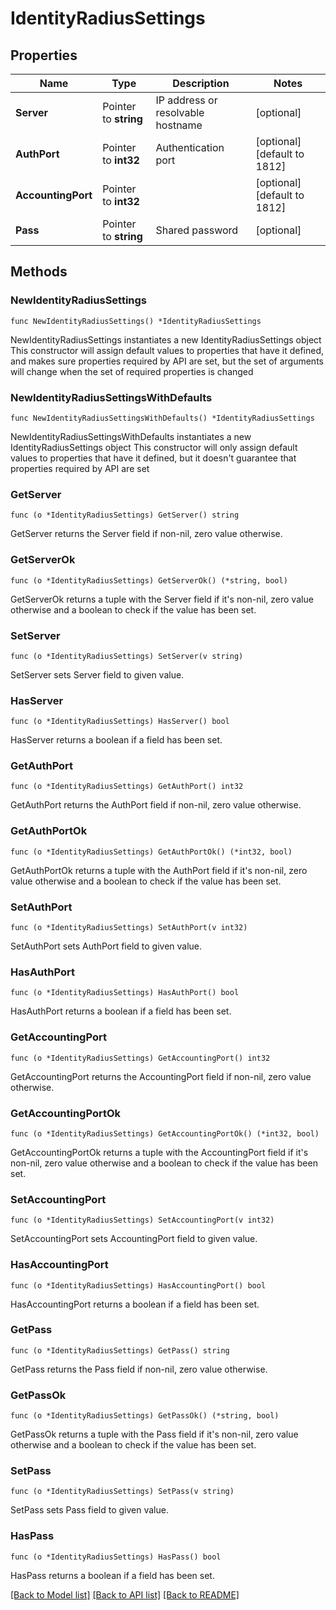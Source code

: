 # IdentityRadiusSettings

## Properties

Name | Type | Description | Notes
------------ | ------------- | ------------- | -------------
**Server** | Pointer to **string** | IP address or resolvable hostname | [optional] 
**AuthPort** | Pointer to **int32** | Authentication port | [optional] [default to 1812]
**AccountingPort** | Pointer to **int32** |  | [optional] [default to 1812]
**Pass** | Pointer to **string** | Shared password | [optional] 

## Methods

### NewIdentityRadiusSettings

`func NewIdentityRadiusSettings() *IdentityRadiusSettings`

NewIdentityRadiusSettings instantiates a new IdentityRadiusSettings object
This constructor will assign default values to properties that have it defined,
and makes sure properties required by API are set, but the set of arguments
will change when the set of required properties is changed

### NewIdentityRadiusSettingsWithDefaults

`func NewIdentityRadiusSettingsWithDefaults() *IdentityRadiusSettings`

NewIdentityRadiusSettingsWithDefaults instantiates a new IdentityRadiusSettings object
This constructor will only assign default values to properties that have it defined,
but it doesn't guarantee that properties required by API are set

### GetServer

`func (o *IdentityRadiusSettings) GetServer() string`

GetServer returns the Server field if non-nil, zero value otherwise.

### GetServerOk

`func (o *IdentityRadiusSettings) GetServerOk() (*string, bool)`

GetServerOk returns a tuple with the Server field if it's non-nil, zero value otherwise
and a boolean to check if the value has been set.

### SetServer

`func (o *IdentityRadiusSettings) SetServer(v string)`

SetServer sets Server field to given value.

### HasServer

`func (o *IdentityRadiusSettings) HasServer() bool`

HasServer returns a boolean if a field has been set.

### GetAuthPort

`func (o *IdentityRadiusSettings) GetAuthPort() int32`

GetAuthPort returns the AuthPort field if non-nil, zero value otherwise.

### GetAuthPortOk

`func (o *IdentityRadiusSettings) GetAuthPortOk() (*int32, bool)`

GetAuthPortOk returns a tuple with the AuthPort field if it's non-nil, zero value otherwise
and a boolean to check if the value has been set.

### SetAuthPort

`func (o *IdentityRadiusSettings) SetAuthPort(v int32)`

SetAuthPort sets AuthPort field to given value.

### HasAuthPort

`func (o *IdentityRadiusSettings) HasAuthPort() bool`

HasAuthPort returns a boolean if a field has been set.

### GetAccountingPort

`func (o *IdentityRadiusSettings) GetAccountingPort() int32`

GetAccountingPort returns the AccountingPort field if non-nil, zero value otherwise.

### GetAccountingPortOk

`func (o *IdentityRadiusSettings) GetAccountingPortOk() (*int32, bool)`

GetAccountingPortOk returns a tuple with the AccountingPort field if it's non-nil, zero value otherwise
and a boolean to check if the value has been set.

### SetAccountingPort

`func (o *IdentityRadiusSettings) SetAccountingPort(v int32)`

SetAccountingPort sets AccountingPort field to given value.

### HasAccountingPort

`func (o *IdentityRadiusSettings) HasAccountingPort() bool`

HasAccountingPort returns a boolean if a field has been set.

### GetPass

`func (o *IdentityRadiusSettings) GetPass() string`

GetPass returns the Pass field if non-nil, zero value otherwise.

### GetPassOk

`func (o *IdentityRadiusSettings) GetPassOk() (*string, bool)`

GetPassOk returns a tuple with the Pass field if it's non-nil, zero value otherwise
and a boolean to check if the value has been set.

### SetPass

`func (o *IdentityRadiusSettings) SetPass(v string)`

SetPass sets Pass field to given value.

### HasPass

`func (o *IdentityRadiusSettings) HasPass() bool`

HasPass returns a boolean if a field has been set.


[[Back to Model list]](../README.md#documentation-for-models) [[Back to API list]](../README.md#documentation-for-api-endpoints) [[Back to README]](../README.md)



